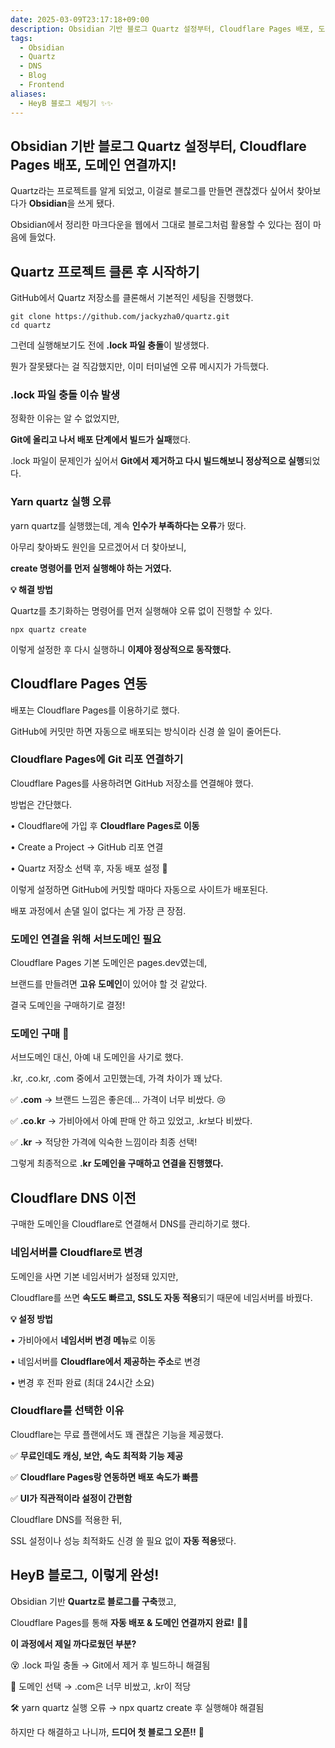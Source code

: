 ```yaml
---
date: 2025-03-09T23:17:18+09:00
description: Obsidian 기반 블로그 Quartz 설정부터, Cloudflare Pages 배포, 도메인 연결까지!
tags:
  - Obsidian
  - Quartz
  - DNS
  - Blog
  - Frontend
aliases:
  - HeyB 블로그 세팅기 ✨✨
---
```

## **Obsidian 기반 블로그 Quartz 설정부터, Cloudflare Pages 배포, 도메인 연결까지!**

Quartz라는 프로젝트를 알게 되었고, 이걸로 블로그를 만들면 괜찮겠다 싶어서 찾아보다가 **Obsidian**을 쓰게 됐다.

Obsidian에서 정리한 마크다운을 웹에서 그대로 블로그처럼 활용할 수 있다는 점이 마음에 들었다.

  

## **Quartz 프로젝트 클론 후 시작하기**

  

GitHub에서 Quartz 저장소를 클론해서 기본적인 세팅을 진행했다.

```
git clone https://github.com/jackyzha0/quartz.git
cd quartz
```

그런데 실행해보기도 전에 **.lock 파일 충돌**이 발생했다.

뭔가 잘못됐다는 걸 직감했지만, 이미 터미널엔 오류 메시지가 가득했다.

  

### **.lock 파일 충돌 이슈 발생**

  

정확한 이유는 알 수 없었지만,

**Git에 올리고 나서 배포 단계에서 빌드가 실패**했다.

.lock 파일이 문제인가 싶어서 **Git에서 제거하고 다시 빌드해보니 정상적으로 실행**되었다.

  

### **Yarn quartz 실행 오류**

  

yarn quartz를 실행했는데, 계속 **인수가 부족하다는 오류**가 떴다.

아무리 찾아봐도 원인을 모르겠어서 더 찾아보니,

**create 명령어를 먼저 실행해야 하는 거였다.**

  

**💡 해결 방법**


Quartz를 초기화하는 명령어를 먼저 실행해야 오류 없이 진행할 수 있다.

```
npx quartz create
```

이렇게 설정한 후 다시 실행하니 **이제야 정상적으로 동작했다.**

  

## **Cloudflare Pages 연동**

  

배포는 Cloudflare Pages를 이용하기로 했다.

GitHub에 커밋만 하면 자동으로 배포되는 방식이라 신경 쓸 일이 줄어든다.

  

### **Cloudflare Pages에 Git 리포 연결하기**

  

Cloudflare Pages를 사용하려면 GitHub 저장소를 연결해야 했다.

방법은 간단했다.

• Cloudflare에 가입 후 **Cloudflare Pages로 이동**

• Create a Project → GitHub 리포 연결

• Quartz 저장소 선택 후, 자동 배포 설정 🎉

  

이렇게 설정하면 GitHub에 커밋할 때마다 자동으로 사이트가 배포된다.

배포 과정에서 손댈 일이 없다는 게 가장 큰 장점.

  

### **도메인 연결을 위해 서브도메인 필요**

  

Cloudflare Pages 기본 도메인은 pages.dev였는데,

브랜드를 만들려면 **고유 도메인**이 있어야 할 것 같았다.

결국 도메인을 구매하기로 결정!

  

### **도메인 구매 💸**

  

서브도메인 대신, 아예 내 도메인을 사기로 했다.

.kr, .co.kr, .com 중에서 고민했는데, 가격 차이가 꽤 났다.

  

✅ **.com** → 브랜드 느낌은 좋은데… 가격이 너무 비쌌다. 😢

✅ **.co.kr** → 가비아에서 아예 판매 안 하고 있었고, .kr보다 비쌌다.

✅ **.kr** → 적당한 가격에 익숙한 느낌이라 최종 선택!

  

그렇게 최종적으로 **.kr 도메인을 구매하고 연결을 진행했다.**

  

## **Cloudflare DNS 이전**

  

구매한 도메인을 Cloudflare로 연결해서 DNS를 관리하기로 했다.

  

### **네임서버를 Cloudflare로 변경**

  

도메인을 사면 기본 네임서버가 설정돼 있지만,

Cloudflare를 쓰면 **속도도 빠르고, SSL도 자동 적용**되기 때문에 네임서버를 바꿨다.

  

**💡 설정 방법**

• 가비아에서 **네임서버 변경 메뉴**로 이동

• 네임서버를 **Cloudflare에서 제공하는 주소**로 변경

• 변경 후 전파 완료 (최대 24시간 소요)

  

### **Cloudflare를 선택한 이유**

  

Cloudflare는 무료 플랜에서도 꽤 괜찮은 기능을 제공했다.

  

✅ **무료인데도 캐싱, 보안, 속도 최적화 기능 제공**

✅ **Cloudflare Pages랑 연동하면 배포 속도가 빠름**

✅ **UI가 직관적이라 설정이 간편함**

  

Cloudflare DNS를 적용한 뒤,

SSL 설정이나 성능 최적화도 신경 쓸 필요 없이 **자동 적용**됐다.

  

## **HeyB 블로그, 이렇게 완성!**

  

Obsidian 기반 **Quartz로 블로그를 구축**했고,

Cloudflare Pages를 통해 **자동 배포 & 도메인 연결까지 완료!** 🚀✨

  

**이 과정에서 제일 까다로웠던 부분?**

  

😵 .lock 파일 충돌 → Git에서 제거 후 빌드하니 해결됨

🤔 도메인 선택 → .com은 너무 비쌌고, .kr이 적당

🛠️ yarn quartz 실행 오류 → npx quartz create 후 실행해야 해결됨

  

하지만 다 해결하고 나니까, **드디어 첫 블로그 오픈!!** 🎉